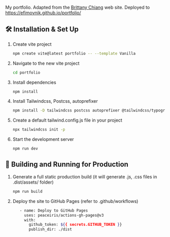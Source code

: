 My portfolio. Adapted from the [Brittany Chiang](https://brittanychiang.com) web site.
Deployed to https://efimovnik.github.io/portfolio/ 

## 🛠 Installation & Set Up

1. Create vite project

   ```sh
   npm create vite@latest portfolio -- --template Vanilla
   ```

2. Navigate to the new vite project 

    ```sh
   cd portfolio
   ```

3. Install dependencies

   ```sh
   npm install
   ```

4. Install Tailwindcss, Postcss, autoprefixer

    ```sh
    npm install -D tailwindcss postcss autoprefixer @tailwindcss/typography
   ```

5. Create a default tailwind.config.js file in your project

    ```sh
    npx tailwindcss init -p
    ```

6. Start the development server

   ```sh
   npm run dev
   ```

## 🚀 Building and Running for Production

1. Generate a full static production build (it will generate .js, .css files in .dist/assets/ folder)

   ```sh
   npm run build
   ```

1. Deploy the site to GitHub Pages (refer to .github/workflows)

   ```sh
      - name: Deploy to GitHub Pages
        uses: peaceiris/actions-gh-pages@v3
        with:
          github_token: ${{ secrets.GITHUB_TOKEN }}
          publish_dir: ./dist 
   ```